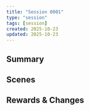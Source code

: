 ```yaml
---
title: "Session 0001"
type: "session"
tags: [session]
created: 2025-10-23
updated: 2025-10-23
---
```

## Summary

## Scenes

## Rewards & Changes
